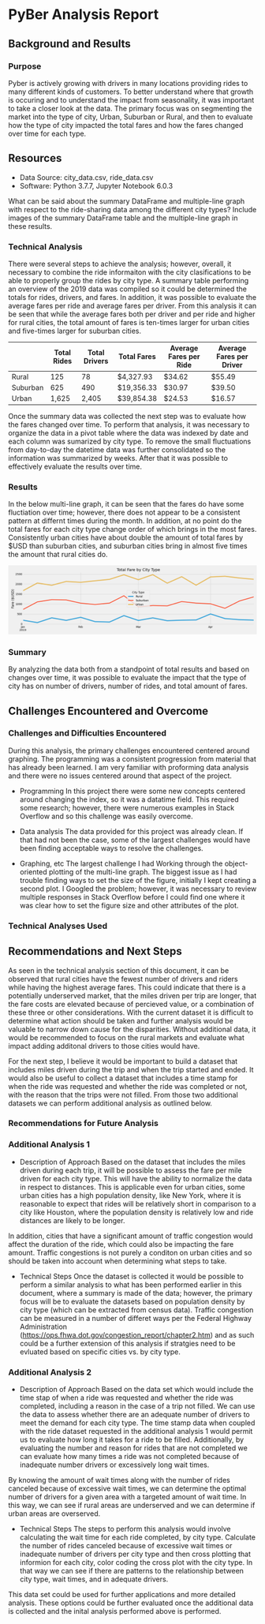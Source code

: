 # PyBer Analysis Report

## Background and Results

### Purpose
Pyber is actively growing with drivers in many locations providing rides to many different kinds of customers.  To better understand where that growth is occuring and to understand the impact from seasonality, it was important to take a closer look at the data.  The primary focus was on segmenting the market into the type of city, Urban, Suburban or Rural, and then to evaluate how the type of city impacted the total fares and how the fares changed over time for each type.  

## Resources
- Data Source:  city_data.csv, ride_data.csv
- Software:  Python 3.7.7, Jupyter Notebook 6.0.3

What can be said about the summary DataFrame and multiple-line graph with respect to the ride-sharing data among the different city types? Include images of the summary DataFrame table and the multiple-line graph in these results.

### Technical Analysis
There were several steps to achieve the analysis; however, overall, it necessary to combine the ride informaiton with the city clasifications to be able to properly group the rides by city type.  A summary table performing an overview of the 2019 data was compiled so it could be determined the totals for rides, drivers, and fares.  In addition, it was possible to evaluate the average fares per ride and average fares per driver.  From this analysis it can be seen that while the average fares both per driver and per ride and higher for rural cities, the total amount of fares is ten-times larger for urban cities and five-times larger for suburban cities.

|  | Total Rides | Total Drivers | Total Fares | Average Fares per Ride | Average Fares per Driver |
| --- | --- | --- | --- | --- | --- |
|Rural | 125 | 78 | $4,327.93 | $34.62 | $55.49 |
|Suburban | 625 | 490 | $19,356.33 | $30.97 | $39.50 |
|Urban | 1,625 | 2,405 | $39,854.38 | $24.53 | $16.57 |

Once the summary data was collected the next step was to evaluate how the fares changed over time.  To perform that analysis, it was necessary to organize the data in a pivot table where the data was indexed by date and each column was sumarized by city type.  To remove the small fluctuations from day-to-day the datetime data was further consolidated so the information was summarized by weeks.  After that it was possible to effectively evaluate the results over time.


### Results
In the below multi-line graph, it can be seen that the fares do have some fluctiation over time; however, there does not appear to be a consistent pattern at differnt times during the month.  In addition, at no point do the total fares for each city type change order of which brings in the most fares.  Consistently urban cities have about double the amount of total fares by $USD than suburban cities, and suburban cities bring in almost five times the amount that rural cities do.  

!["PyBer Fares over time by City Type"](https://github.com/Duegan24/PyBer_Analysis/blob/master/Analysis/Fig8.png)

### Summary
By analyzing the data both from a standpoint of total results and based on changes over time, it was possible to evaluate the impact that the type of city has on number of drivers, number of rides, and total amount of fares.

## Challenges Encountered and Overcome

### Challenges and Difficulties Encountered
During this analysis, the primary challenges encountered centered around graphing.  The programming was a consistent progression from material that has already been learned.  I am very familiar with proforming data analysis and there were no issues centered around that aspect of the project.

* Programming
In this project there were some new concepts centered around changing the index, so it was a datatime field.  This required some research; however, there were numerous examples in Stack Overflow and so this challenge was easily overcome.

* Data analysis
The data provided for this project was already clean.  If that had not been the case, some of the largest challenges would have been finding acceptable ways to resolve the challenges.

* Graphing, etc
The largest challenge I had Working through the object-oriented plotting of the multi-line graph.  The biggest issue as I had trouble finding ways to set the size of the figure, initially I kept creating a second plot.  I Googled the problem; however, it was necessary to review multiple responses in Stack Overflow before I could find one where it was clear how to set the figure size and other attributes of the plot.

### Technical Analyses Used

## Recommendations and Next Steps
As seen in the technical analysis section of this document, it can be observed that rural cities have the fewest number of drivers and riders while having the highest average fares.  This could indicate that there is a potentially underserved market, that the miles driven per trip are longer, that the fare costs are elevated because of percieved value, or a combination of these three or other considerations.  With the current dataset it is difficult to determine what action should be taken and further analysis would be valuable to narrow down cause for the disparities.  Without additional data, it would be recommended to focus on the rural markets and evaluate what impact adding additonal drivers to those cities would have. 

For the next step, I believe it would be important to build a dataset that includes miles driven during the trip and when the trip started and ended.  It would also be useful to collect a dataset that includes a time stamp for when the ride was requested and whether the ride was completed or not, with the reason that the trips were not filled.  From those two additional datasets we can perform additional analysis as outlined below.

### Recommendations for Future Analysis

### Additional Analysis 1

* Description of Approach
Based on the dataset that includes the miles driven during each trip, it will be possible to assess the fare per mile driven for each city type.  This will have the ability to normalize the data in respect to distances.  This is applicable even for urban cities, some urban cities has a high population density, like New York, where it is reasonable to expect that rides will be relatively short in comparison to a city like Houston, where the population density is relatively low and ride distances are likely to be longer.

In addition, cities that have a significant amount of traffic congestion would affect the duration of the ride, which could also be impacting the fare amount.  Traffic congestions is not purely a conditon on urban cities and so should be taken into account when determining what steps to take. 

* Technical Steps
Once the dataset is collected it would be possible to perform a similar analysis to what has been performed earlier in this document, where a summary is made of the data; however, the primary focus will be to evaluate the datasets based on population density by city type (which can be extracted from census data).  Traffic congestion can be measured in a number of differet ways per the Federal Highway Administration (https://ops.fhwa.dot.gov/congestion_report/chapter2.htm) and as such could be a further extension of this analysis if stratgies need to be evluated based on specific cities vs. by city type.

### Additional Analysis 2

* Description of Approach
Based on the data set which would include the time stap of when a ride was requested and whether the ride was completed, including a reason in the case of a trip not filled.  We can use the data to assess whether there are an adequate number of drivers to meet the demand for each city type.  The time stamp data when coupled with the ride dataset requested in the additional analysis 1 would permit us to evaluate how long it takes for a ride to be filled.  Additionally, by evaluating the number and reason for rides that are not completed we can evaluate how many times a ride was not completed because of inadequate number drivers or excessively long wait times.  

By knowing the amount of wait times along with the number of rides canceled because of excessive wait times, we can determine the optimal number of drivers for a given area with a targeted amount of wait time.  In this way, we can see if rural areas are underserved and we can determine if urban areas are overserved.

* Technical Steps
The steps to perform this analysis would involve calculating the wait time for each ride completed, by city type. Calculate the number of rides canceled because of excessive wait times or inadequate number of drivers per city type and then cross plotting that informion for each city, color coding the cross plot with the city type.  In that way we can see if there are patterns to the relationship between city type, wait times, and in adequate drivers.

This data set could be used for further applications and more detailed analysis.  These options could be further evaluated once the additional data is collected and the inital analysis performed above is performed.
